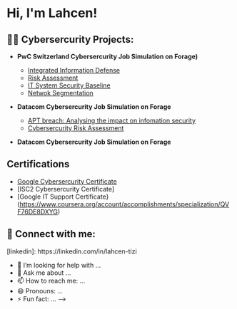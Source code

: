 <h1>Hi, I'm Lahcen! <br/>
  
<h2>👨‍💻 Cybersercurity Projects:</h2>

- <b>PwC Switzerland Cybersercurity Job Simulation on Forage)</b>
  - [Integrated Information Defense](https://github.com/LTcyber/lahcentizi)
  - [Risk Assessment](https://github.com/LTcyber/lahcentizi)
  - [IT System Security Baseline](https://github.com/LTcyber/lahcentizi)
  - [Netwok Segmentation](https://github.com/LTcyber/lahcentizi)
    
- <b>Datacom Cybersercurity Job Simulation on Forage</b>
  - [APT breach: Analysing the impact on infomation security](https://github.com/LTcyber/lahcentizi)
  - [Cybersercurity Risk Assessment](https://github.com/LTcyber/lahcentizi)
- <b>Datacom Cybersercurity Job Simulation on Forage</b>    

<h2>Certifications</h2>

- [Google Cybersercurity Certificate](https://www.coursera.org/account/accomplishments/specialization/certificate/M9GLR4KCCDDK)
- [ISC2 Cybersercurity Certificate]
- [Google IT Support Certificate}(https://www.coursera.org/account/accomplishments/specialization/QVF76DE8DXYG)
  
<h2> 🤳 Connect with me:</h2>
[linkedin]: https://linkedin.com/in/lahcen-tizi

- 🤔 I’m looking for help with ...
- 💬 Ask me about ...
- 📫 How to reach me: ...
- 😄 Pronouns: ...
- ⚡ Fun fact: ...
-->
